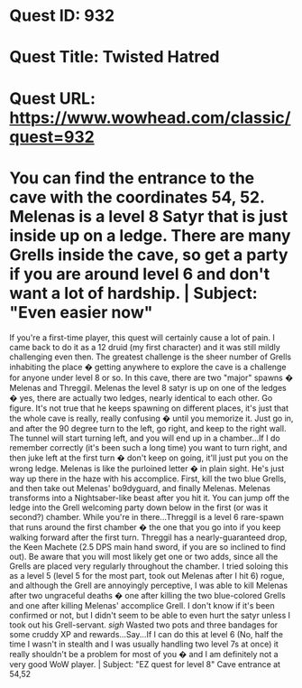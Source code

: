 # Quest ID: 932
# Quest Title: Twisted Hatred
# Quest URL: https://www.wowhead.com/classic/quest=932
# You can find the entrance to the cave with the coordinates 54, 52. Melenas is a level 8 Satyr that is just inside up on a ledge. There are many Grells inside the cave, so get a party if you are around level 6 and don't want a lot of hardship. | Subject: "Even easier now"
If you're a first-time player, this quest will certainly cause a lot of pain. I came back to do it as a 12 druid (my first character) and it was still mildly challenging even then. The greatest challenge is the sheer number of Grells inhabiting the place � getting anywhere to explore the cave is a challenge for anyone under level 8 or so.
In this cave, there are two "major" spawns � Melenas and Threggil.
Melenas the level 8 satyr is up on one of the ledges � yes, there are actually two ledges, nearly identical to each other. Go figure. It's not true that he keeps spawning on different places, it's just that the whole cave is really, really confusing � until you memorize it. Just go in, and after the 90 degree turn to the left, go right, and keep to the right wall. The tunnel will start turning left, and you will end up in a chamber...If I do remember correctly (it's been such a long time) you want to turn right, and then juke left at the first turn � don't keep on going, it'll just put you on the wrong ledge. Melenas is like the purloined letter � in plain sight. He's just way up there in the haze with his accomplice. First, kill the two blue Grells, and then take out Melenas' bo9dyguard, and finally Melenas. Melenas transforms into a Nightsaber-like beast after you hit it. You can jump off the ledge into the Grell welcoming party down below in the first (or was it second?) chamber.
While you're in there...Threggil is a level 6 rare-spawn that runs around the first chamber � the one that you go into if you keep walking forward after the first turn. Threggil has a nearly-guaranteed drop, the Keen Machete (2.5 DPS main hand sword, if you are so inclined to find out). Be aware that you will most likely get one or two adds, since all the Grells are placed very regularly throughout the chamber.
I tried soloing this as a level 5 (level 5 for the most part, took out Melenas after I hit 6) rogue, and although the Grell are annoyingly perceptive, I was able to kill Melenas after two ungraceful deaths � one after killing the two blue-colored Grells and one after killing Melenas' accomplice Grell. I don't know if it's been confirmed or not, but I didn't seem to be able to even hurt the satyr unless I took out his Grell-servant. *sigh* Wasted two pots and three bandages for some cruddy XP and rewards...Say...If I can do this at level 6 (No, half the time I wasn't in stealth and I was usually handling two level 7s at once) it really shouldn't be a problem for most of you � and I am definitely not a very good WoW player. | Subject: "EZ quest for level 8"
Cave entrance at 54,52